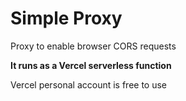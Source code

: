 # Simple Proxy

Proxy to enable browser CORS requests

**It runs as a Vercel serverless function**

Vercel personal account is free to use
